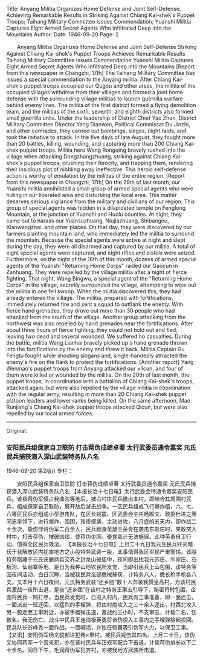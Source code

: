 Title: Anyang Militia Organizes Home Defense and Joint Self-Defense, Achieving Remarkable Results in Striking Against Chiang Kai-shek's Puppet Troops; Taihang Military Committee Issues Commendation; Yuanshi Militia Captures Eight Armed Secret Agents Who Infiltrated Deep into the Mountains
Author: 
Date: 1946-09-20
Page: 2

　　Anyang Militia Organizes Home Defense and Joint Self-Defense
    Striking Against Chiang Kai-shek's Puppet Troops Achieves Remarkable Results
    Taihang Military Committee Issues Commendation
    Yuanshi Militia Captures Eight Armed Secret Agents Who Infiltrated Deep into the Mountains
    [Report from this newspaper in Changzhi, 17th] The Taihang Military Committee has issued a special commendation to the Anyang militia. After Chiang Kai-shek's puppet troops occupied our Qugou and other areas, the militia of the occupied villages withdrew from their villages and formed a joint home defense with the surrounding village militias to launch guerrilla warfare behind enemy lines. The militia of the first district formed a flying demolition team, and the militias of the sixth, seventh, and eighth districts also formed small guerrilla units. Under the leadership of District Chief Yao Zhen, District Military Committee Director Yang Dianwen, Political Commissar Du Jinzhi, and other comrades, they carried out bombings, sieges, night raids, and took the initiative to attack. In the five days of late August, they fought more than 20 battles, killing, wounding, and capturing more than 200 Chiang Kai-shek puppet troops. Militia hero Wang Rongqing bravely rushed into the village when attacking Dongzhangzhuang, striking against Chiang Kai-shek's puppet troops, crushing their ferocity, and trapping them, rendering their insidious plot of nibbling away ineffective. This heroic self-defense action is worthy of emulation by the militias of the entire region.
    [Report from this newspaper in Changzhi, 17th] On the 29th of last month, our Yuanshi militia annihilated a small group of armed special agents who were hiding in our liberated area and disturbing the local area. This matter deserves serious vigilance from the military and civilians of our region. This group of special agents was hidden in a dilapidated temple on Fenglong Mountain, at the junction of Yuanshi and Huolu counties. At night, they came out to harass our Yuansuzhuang, Niujiazhuang, Shibangou, Xianwengzhai, and other places. On that day, they were discovered by our farmers planting mountain land, who immediately led the militia to surround the mountain. Because the special agents were active at night and slept during the day, they were all disarmed and captured by our militia. A total of eight special agents were captured, and eight rifles and pistols were seized. Furthermore, on the night of the 16th of this month, dozens of armed special agents of the Yuanshi "Returning Home Corps" raided our Gaocun in Zanhuang. They were repelled by the village militia after a night of fierce fighting. That night, Wang Bingwu, a special agent of the "Returning Home Corps" in the village, secretly surrounded the village, attempting to wipe out the militia in one fell swoop. When the militia discovered this, they had already entered the village. The militia, prepared with fortifications, immediately returned fire and sent a squad to outflank the enemy. With fierce hand grenades, they drove out more than 30 people who had attacked from the south of the village. Another group attacking from the northwest was also repelled by hand grenades near the fortifications. After about three hours of fierce fighting, they could not hold out and fled, leaving two dead and several wounded. We suffered no casualties. During the battle, militia Wang Lianhai bravely picked up a hand grenade thrown into the fortifications by the enemy and threw it back. Militia Captain Gu Fengtu fought while shouting slogans and, single-handedly attracted the enemy's fire on the flank to protect the fortifications.
    [Another report] Yang Wenmao's puppet troops from Anyang attacked our ×licun, and four of them were killed or wounded by the militia. On the 20th of last month, the puppet troops, in coordination with a battalion of Chiang Kai-shek's troops, attacked again, but were also repelled by the village militia in coordination with the regular army, resulting in more than 20 Chiang Kai-shek puppet platoon leaders and lower ranks being killed. On the same afternoon, Mao Runjiang's Chiang Kai-shek puppet troops attacked Qicun, but were also repelled by our local armed forces.



<hr /> 

Original: 


### 安阳民兵组保家自卫联防  打击蒋伪成绩卓著  太行武委员通令嘉奖  元氏民兵捕获潜入深山武装特务队八名

1946-09-20
第2版()
专栏：

　　安阳民兵组保家自卫联防
    打击蒋伪成绩卓著
    太行武委员通令嘉奖
    元氏民兵捕获潜入深山武装特务队八名
    【本报长治十七日电】太行武委会特通令嘉奖安阳民兵。该县蒋伪军侵占我曲沟等地后，被占村庄民兵撤出本村，即结合其周围村民兵，组成保家自卫联防，展开敌后游击战争。一区民兵组成飞行爆炸组，六、七、八等区民兵亦组成小型游击队，在区长姚震、区武委会主任杨殿文、政委杜进之等同志率领下，进行爆炸、围困，夜夜摸袭，主动进攻，八月底的五天内，即作战二十余次，毙伤俘蒋伪军二百余人，民兵翻身英雄王荣青在袭击东彰庄时，果敢突入村中，打击蒋伪，摧彼凶焰，使蒋伪坐困，蚕食毒计无法施展。此种英勇自卫行动，值得全区民兵效法。
    【本报长治十七日电】上月二十九日我元氏民兵歼灭暗伏于我解放区内扰害地方之小股特务武装一股，此事值得我区军民严重警惕。该股特务暗藏于元氏获鹿两县交界之封龙山破庙中，夜间即出扰我元苏庄、牛家庄、石板沟、仙翁寨等地，是日为我种山地农民所发觉，当即引民兵上山包围，该特务等因夜间活动，白日沉睡，当被我民兵全部缴械捕获，计特务八人，缴长枪手枪各八支。又本月十六日夜间，元氏特务武装“还乡团”数十人奔袭我赞皇高村，为该村民兵激战一夜所击退，是夜“还乡团”在该村之特务王秉五引导下，秘密将村包围，企图将民兵一网打尽，当民兵发觉时，已进入村内，民兵有工事准备，即一面还击，一面派出一班迂回，以猛烈的手榴弹，将由村南攻入之三十余人逐出，村西北攻入另一股走至工事附近，亦被手榴弹击退，激战约三小时，不支窜去，计毙二名，伤数名，我无伤亡。战斗中民兵王连海极英勇将该伪投入工事内之手榴弹拾起投回。民兵队长谷峰秃一面作战，一面喊话，并独在侧翼吸引伪军火力，以保卫工事。
    【又讯】安阳伪军杨文貌部进犯我×里村，被民兵毙伤其四名。上月二十日，该伪又协同蒋军一个营来犯，亦在该村民兵与正规军配合下击退，计毙蒋伪排长以下二十余名。同日下午，毛润蒋伪军犯齐村，亦被我地方武装所击退。
